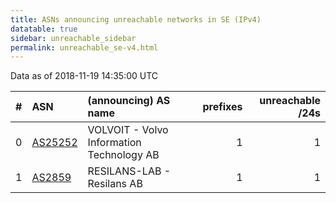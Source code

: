 ```yaml
---
title: ASNs announcing unreachable networks in SE (IPv4)
datatable: true
sidebar: unreachable_sidebar
permalink: unreachable_se-v4.html
---
```


Data as of 2018-11-19 14:35:00 UTC


<div class="datatable-begin"></div>

|   # | ASN                                    | (announcing) AS name                      |   prefixes |   unreachable /24s |
|----:|:---------------------------------------|:------------------------------------------|-----------:|-------------------:|
|   0 | [AS25252](unreachable_AS25252-v4.html) | VOLVOIT - Volvo Information Technology AB |          1 |                  1 |
|   1 | [AS2859](unreachable_AS2859-v4.html)   | RESILANS-LAB - Resilans AB                |          1 |                  1 |

<div class="datatable-end"></div>